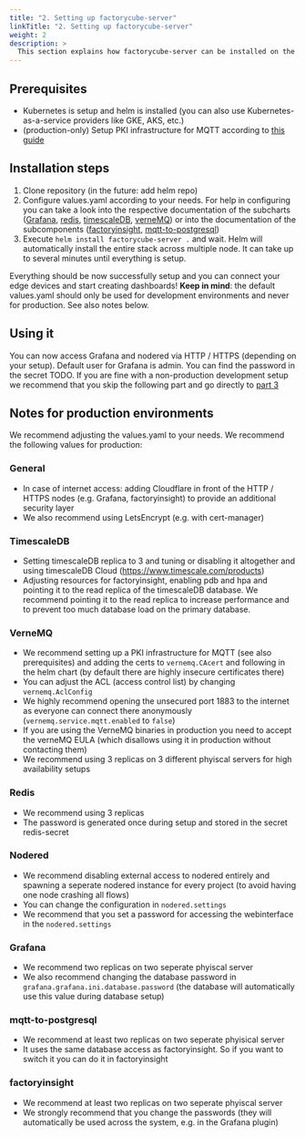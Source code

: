 ```yaml
---
title: "2. Setting up factorycube-server"
linkTitle: "2. Setting up factorycube-server"
weight: 2
description: >
  This section explains how factorycube-server can be installed on the servers 
---
```


## Prerequisites

- Kubernetes is setup and helm is installed (you can also use Kubernetes-as-a-service providers like GKE, AKS, etc.)
- (production-only) Setup PKI infrastructure for MQTT according to [this guide](../../tutorials/pki)

## Installation steps

1. Clone repository (in the future: add helm repo)
2. Configure values.yaml according to your needs. For help in configuring you can take a look into the respective documentation of the subcharts ([Grafana](https://github.com/grafana/helm-charts), [redis](https://github.com/bitnami/charts/tree/master/bitnami/redis), [timescaleDB](https://github.com/timescale/timescaledb-kubernetes/tree/master/charts/timescaledb-single), [verneMQ](https://github.com/vernemq/docker-vernemq/tree/master/helm/vernemq)) or into the documentation of the subcomponents ([factoryinsight](../../developers/factorycube-server/factoryinsight), [mqtt-to-postgresql](../../developers/factorycube-server/mqtt-to-postgresql))
3. Execute `helm install factorycube-server .` and wait. Helm will automatically install the entire stack across multiple node. It can take up to several minutes until everything is setup. 

Everything should be now successfully setup and you can connect your edge devices and start creating dashboards! **Keep in mind**: the default values.yaml should only be used for development environments and never for production. See also notes below.

## Using it

You can now access Grafana and nodered via HTTP / HTTPS (depending on your setup). Default user for Grafana is admin. You can find the password in the secret TODO. If you are fine with a non-production development setup we recommend that you skip the following part and go directly to [part 3](../connecting-machines-creating-dashboards)

## Notes for production environments

We recommend adjusting the values.yaml to your needs. We recommend the following values for production:

### General

- In case of internet access: adding Cloudflare in front of the HTTP / HTTPS nodes (e.g. Grafana, factoryinsight) to provide an additional security layer
- We also recommend using LetsEncrypt (e.g. with cert-manager)

### TimescaleDB
- Setting timescaleDB replica to 3 and tuning or disabling it altogether and using timescaleDB Cloud (https://www.timescale.com/products)
- Adjusting resources for factoryinsight, enabling pdb and hpa and pointing it to the read replica of the timescaleDB database. We recommend pointing it to the read replica to increase performance and to prevent too much database load on the primary database.

### VerneMQ
- We recommend setting up a PKI infrastructure for MQTT (see also prerequisites) and adding the certs to `vernemq.CAcert` and following in the helm chart (by default there are highly insecure certificates there)
- You can adjust the ACL (access control list) by changing `vernemq.AclConfig`
- We highly recommend opening the unsecured port 1883 to the internet as everyone can connect there anonymously (`vernemq.service.mqtt.enabled` to `false`)
- If you are using the VerneMQ binaries in production you need to accept the verneMQ EULA (which disallows using it in production without contacting them)
- We recommend using 3 replicas on 3 different phyiscal servers for high availability setups

### Redis
- We recommend using 3 replicas
- The password is generated once during setup and stored in the secret redis-secret

### Nodered
- We recommend disabling external access to nodered entirely and spawning a seperate nodered instance for every project (to avoid having one node crashing all flows)
- You can change the configuration in `nodered.settings`
- We recommend that you set a password for accessing the webinterface in the `nodered.settings`

### Grafana
- We recommend two replicas on two seperate phyiscal server
- We also recommend changing the database password in `grafana.grafana.ini.database.password` (the database will automatically use this value during database setup)

### mqtt-to-postgresql
- We recommend at least two replicas on two seperate phyisical server
- It uses the same database access as factoryinsight. So if you want to switch it you can do it in factoryinsight

### factoryinsight
- We recommend at least two replicas on two seperate phyiscal server
- We strongly recommend that you change the passwords (they will automatically be used across the system, e.g. in the Grafana plugin)

